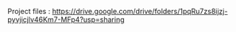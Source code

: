 Project files : https://drive.google.com/drive/folders/1pqRu7zs8ijzj-pyvjicjlv46Km7-MFp4?usp=sharing
